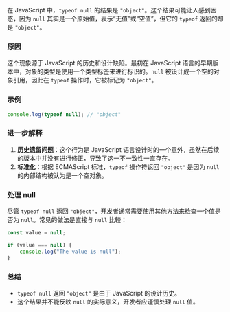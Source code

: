在 JavaScript 中，`typeof null` 的结果是 `"object"`。这个结果可能让人感到困惑，因为 `null` 其实是一个原始值，表示“无值”或“空值”，但它的 `typeof` 返回的却是 `"object"`。

### 原因
这个现象源于 JavaScript 的历史和设计缺陷。最初在 JavaScript 语言的早期版本中，对象的类型是使用一个类型标签来进行标识的。`null` 被设计成一个空的对象引用，因此在 `typeof` 操作时，它被标记为 `"object"`。

### 示例
```javascript
console.log(typeof null); // "object"
```

### 进一步解释
1. **历史遗留问题**：这个行为是 JavaScript 语言设计时的一个意外，虽然在后续的版本中并没有进行修正，导致了这一不一致性一直存在。
2. **标准化**：根据 ECMAScript 标准，`typeof` 操作符返回 `"object"` 是因为 `null` 的内部结构被认为是一个空对象。

### 处理 null
尽管 `typeof null` 返回 `"object"`，开发者通常需要使用其他方法来检查一个值是否为 `null`。常见的做法是直接与 `null` 比较：
```javascript
const value = null;

if (value === null) {
    console.log("The value is null");
}
```

### 总结
- `typeof null` 返回 `"object"` 是由于 JavaScript 的设计历史。
- 这个结果并不能反映 `null` 的实际意义，开发者应谨慎处理 `null` 值。